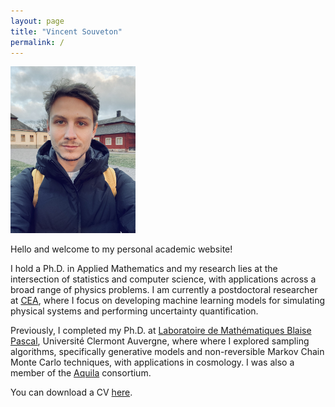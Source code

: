 ```yaml
---
layout: page
title: "Vincent Souveton"
permalink: /
---
```


<img src="assets/vs0.jpg" alt="My photo" width="200"/>

Hello and welcome to my personal academic website!

I hold a Ph.D. in Applied Mathematics and my research lies at the intersection of statistics and computer science, with applications across a broad range of physics problems. I am currently a postdoctoral researcher at [CEA](https://www.cea.fr/), where I focus on developing machine learning models for simulating physical systems and performing uncertainty quantification.

Previously, I completed my Ph.D. at [Laboratoire de Mathématiques Blaise Pascal](https://lmbp.uca.fr/), Université Clermont Auvergne, where where I explored sampling algorithms, specifically generative models and non-reversible Markov Chain Monte Carlo techniques, with applications in cosmology. I was also a member of the [Aquila](https://www.aquila-consortium.org/) consortium.

You can download a CV [here](assets/CV.pdf).
